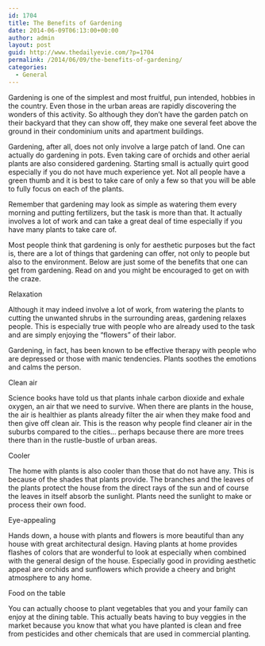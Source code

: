 ```yaml
---
id: 1704
title: The Benefits of Gardening
date: 2014-06-09T06:13:00+00:00
author: admin
layout: post
guid: http://www.thedailyevie.com/?p=1704
permalink: /2014/06/09/the-benefits-of-gardening/
categories:
  - General
---
```

Gardening is one of the simplest and most fruitful, pun intended, hobbies in the country. Even those in the urban areas are rapidly discovering the wonders of this activity. So although they don’t have the garden patch on their backyard that they can show off, they make one several feet above the ground in their condominium units and apartment buildings.

Gardening, after all, does not only involve a large patch of land. One can actually do gardening in pots. Even taking care of orchids and other aerial plants are also considered gardening. Starting small is actually quirt good especially if you do not have much experience yet. Not all people have a green thumb and it is best to take care of only a few so that you will be able to fully focus on each of the plants.

Remember that gardening may look as simple as watering them every morning and putting fertilizers, but the task is more than that. It actually involves a lot of work and can take a great deal of time especially if you have many plants to take care of.

Most people think that gardening is only for aesthetic purposes but the fact is, there are a lot of things that gardening can offer, not only to people but also to the environment. Below are just some of the benefits that one can get from gardening. Read on and you might be encouraged to get on with the craze.

Relaxation

Although it may indeed involve a lot of work, from watering the plants to cutting the unwanted shrubs in the surrounding areas, gardening relaxes people. This is especially true with people who are already used to the task and are simply enjoying the &#8220;flowers&#8221; of their labor.

Gardening, in fact, has been known to be effective therapy with people who are depressed or those with manic tendencies. Plants soothes the emotions and calms the person.

Clean air

Science books have told us that plants inhale carbon dioxide and exhale oxygen, an air that we need to survive. When there are plants in the house, the air is healthier as plants already filter the air when they make food and then give off clean air. This is the reason why people find cleaner air in the suburbs compared to the cities… perhaps because there are more trees there than in the rustle-bustle of urban areas.

Cooler

The home with plants is also cooler than those that do not have any. This is because of the shades that plants provide. The branches and the leaves of the plants protect the house from the direct rays of the sun and of course the leaves in itself absorb the sunlight. Plants need the sunlight to make or process their own food.

Eye-appealing

Hands down, a house with plants and flowers is more beautiful than any house with great architectural design. Having plants at home provides flashes of colors that are wonderful to look at especially when combined with the general design of the house. Especially good in providing aesthetic appeal are orchids and sunflowers which provide a cheery and bright atmosphere to any home.

Food on the table

You can actually choose to plant vegetables that you and your family can enjoy at the dining table. This actually beats having to buy veggies in the market because you know that what you have planted is clean and free from pesticides and other chemicals that are used in commercial planting.